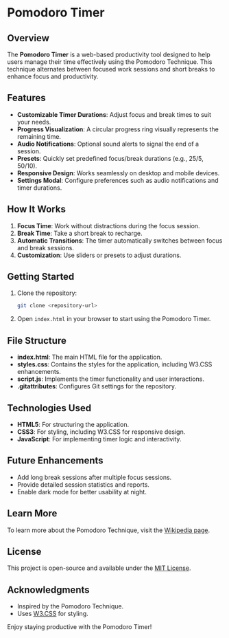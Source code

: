 # Pomodoro Timer

## Overview

The **Pomodoro Timer** is a web-based productivity tool designed to help users manage their time effectively using the Pomodoro Technique. This technique alternates between focused work sessions and short breaks to enhance focus and productivity.

## Features

- **Customizable Timer Durations**: Adjust focus and break times to suit your needs.
- **Progress Visualization**: A circular progress ring visually represents the remaining time.
- **Audio Notifications**: Optional sound alerts to signal the end of a session.
- **Presets**: Quickly set predefined focus/break durations (e.g., 25/5, 50/10).
- **Responsive Design**: Works seamlessly on desktop and mobile devices.
- **Settings Modal**: Configure preferences such as audio notifications and timer durations.

## How It Works

1. **Focus Time**: Work without distractions during the focus session.
2. **Break Time**: Take a short break to recharge.
3. **Automatic Transitions**: The timer automatically switches between focus and break sessions.
4. **Customization**: Use sliders or presets to adjust durations.

## Getting Started

1. Clone the repository:

   ```bash
   git clone <repository-url>
   ```

2. Open `index.html` in your browser to start using the Pomodoro Timer.

## File Structure

- **index.html**: The main HTML file for the application.
- **styles.css**: Contains the styles for the application, including W3.CSS enhancements.
- **script.js**: Implements the timer functionality and user interactions.
- **.gitattributes**: Configures Git settings for the repository.

## Technologies Used

- **HTML5**: For structuring the application.
- **CSS3**: For styling, including W3.CSS for responsive design.
- **JavaScript**: For implementing timer logic and interactivity.

## Future Enhancements

- Add long break sessions after multiple focus sessions.
- Provide detailed session statistics and reports.
- Enable dark mode for better usability at night.

## Learn More

To learn more about the Pomodoro Technique, visit the [Wikipedia page](https://en.wikipedia.org/wiki/Pomodoro_Technique).

## License

This project is open-source and available under the [MIT License](LICENSE).

## Acknowledgments

- Inspired by the Pomodoro Technique.
- Uses [W3.CSS](https://www.w3schools.com/w3css/) for styling.

Enjoy staying productive with the Pomodoro Timer!
